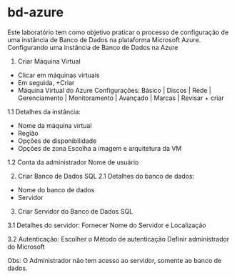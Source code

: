 # bd-azure
Este laboratório tem como objetivo praticar o processo de configuração de uma instância de Banco de Dados na plataforma Microsoft Azure.
Configurando uma instância de Banco de Dados na Azure

1. Criar Máquina Virtual
- Clicar em máquinas virtuais
- Em seguida, +Criar
- Máquina Virtual do Azure
Configurações:
Básico | Discos | Rede | Gerenciamento | Monitoramento | Avançado | Marcas | Revisar + criar

1.1 Detalhes da instância:
- Nome da máquina virtual
- Região
- Opções de disponibilidade
- Opções de zona
Escolha a imagem e arquitetura da VM

1.2 Conta da administrador
 Nome de usuário
      
2. Criar Banco de Dados SQL
2.1 Detalhes do banco de dados:
- Nome do banco de dados
- Servidor

3. Criar Servidor do Banco de Dados SQL

3.1 Detalhes do servidor:
Fornecer Nome do Servidor e Localização

3.2 Autenticação:
Escolher o Método de autenticação
Definir administrador do Microsoft

Obs: O Administrador não tem acesso ao servidor, 
somente ao banco de dados.
